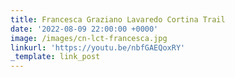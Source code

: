 ```yaml
---
title: Francesca Graziano Lavaredo Cortina Trail
date: '2022-08-09 22:00:00 +0000'
image: /images/cn-lct-francesca.jpg
linkurl: 'https://youtu.be/nbfGAEQoxRY'
_template: link_post
---
```



